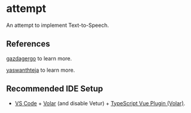# attempt

An attempt to implement Text-to-Speech.

## References

[gazdagergo]([https://github.com/gazdagergo/text-to-speech](https://github.com/gazdagergo/text-to-speech)) to learn more.


[yaswanthteja]([https://dev.to/yaswanthteja/text-to-speech-converter-in-html-css-javascript-3eme](https://dev.to/yaswanthteja/text-to-speech-converter-in-html-css-javascript-3eme)) to learn more.

## Recommended IDE Setup

- [VS Code](https://code.visualstudio.com/) + [Volar](https://marketplace.visualstudio.com/items?itemName=Vue.volar) (and disable Vetur) + [TypeScript Vue Plugin (Volar)](https://marketplace.visualstudio.com/items?itemName=Vue.vscode-typescript-vue-plugin).
